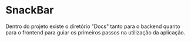 # SnackBar

Dentro do projeto existe o diretório "Docs" tanto para o backend quanto para o frontend para guiar os primeiros passos na utilização da aplicação.
